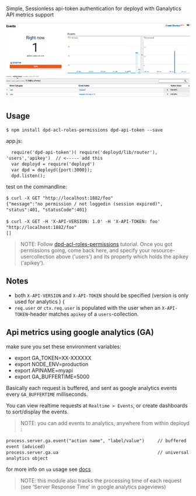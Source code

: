 Simple, Sessionless api-token authentication for deployd with Ganalytics API metrics support

![](https://raw.githubusercontent.com/coderofsalvation/dpd-api-token/master/metrics.png)

## Usage

    $ npm install dpd-acl-roles-permissions dpd-api-token --save

app.js:

      require('dpd-api-token')( require('deployd/lib/router'), 'users','apikey')  // <----- add this
      var deployd = require('deployd')
      var dpd = deployd({port:3000});
      dpd.listen();

test on the commandline:

    $ curl -X GET "http://localhost:1882/foo"
    {"message":"no permission / not loggedin (session expired)", "status":401, "statusCode":401}

    $ curl -X GET -H 'X-API-VERSION: 1.0' -H 'X-API-TOKEN: foo' "http://localhost:1882/foo"
    []

> NOTE: Follow [dpd-acl-roles-permissions](https://www.npmjs.com/package/dpd-acl-roles-permissions) tutorial. Once you got permissions going, come back here, and specify your resource-usercollection above ('users') and its property which holds the apikey ('apikey').

## Notes 

* both `X-API-VERSION` and `X-API-TOKEN` should be specified (version is only used for analytics ) {
* `req.user` or `ctx.req.user` is populated with the user when an `X-API-TOKEN`-header matches `apikey` of a `users`-collection.

## Api metrics using google analytics (GA)

make sure you set these environment variables:

* export GA_TOKEN=XX-XXXXXX
* export NODE_ENV=production
* export APINAME=myapi
* export GA_BUFFERTIME=5000

Basically each request is buffered, and sent as google analytics events every `GA_BUFFERTIME` milliseconds.


You can view realtime requests at `Realtime > Events`,  or create dashboards to sort/display the events.

> NOTE: you can add events to analytics,  anywhere from within deployd :

    process.server.ga.event("action name", "label/value")     // buffered event (adviced)
    process.server.ga.ua                                      // universal analytics object

for more info on `ua` usage see [docs](https://npmjs.org/package/universal-analytics)

> NOTE: this module also tracks the processing time of each request (see 'Server Response Time' in google analytics pageviews)
